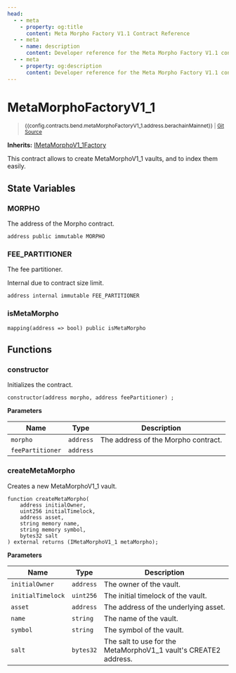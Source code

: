 ```yaml
---
head:
  - - meta
    - property: og:title
      content: Meta Morpho Factory V1.1 Contract Reference
  - - meta
    - name: description
      content: Developer reference for the Meta Morpho Factory V1.1 contract in Bend
  - - meta
    - property: og:description
      content: Developer reference for the Meta Morpho Factory V1.1 contract in Bend
---
```


<script setup>
  import config from '@berachain/config/constants.json';
</script>

# MetaMorphoFactoryV1_1

> <small><a target="_blank" :href="config.websites.berascan.url + 'address/' + config.contracts.bend.metaMorphoFactoryV1_1.address.berachainMainnet+ '?utm_source=' + config.websites.docsBend.utmSource">{{config.contracts.bend.metaMorphoFactoryV1_1.address.berachainMainnet}}</a> | [Git Source](https://github.com/berachain/contracts-metamorpho-v1.1/blob/main/src/MetaMorphoV1_1Factory.sol)</small>

**Inherits:** [IMetaMorphoV1_1Factory](https://github.com/berachain/contracts-metamorpho-v1.1/blob/main/src/interfaces/IMetaMorphoV1_1Factory.sol)

This contract allows to create MetaMorphoV1_1 vaults, and to index them easily.

## State Variables

### MORPHO

The address of the Morpho contract.

```solidity
address public immutable MORPHO
```

### FEE_PARTITIONER

The fee partitioner.

Internal due to contract size limit.

```solidity
address internal immutable FEE_PARTITIONER
```

### isMetaMorpho

```solidity
mapping(address => bool) public isMetaMorpho
```

## Functions

### constructor

Initializes the contract.

```solidity
constructor(address morpho, address feePartitioner) ;
```

**Parameters**

| Name             | Type      | Description                         |
| ---------------- | --------- | ----------------------------------- |
| `morpho`         | `address` | The address of the Morpho contract. |
| `feePartitioner` | `address` |                                     |

### createMetaMorpho

Creates a new MetaMorphoV1_1 vault.

```solidity
function createMetaMorpho(
    address initialOwner,
    uint256 initialTimelock,
    address asset,
    string memory name,
    string memory symbol,
    bytes32 salt
) external returns (IMetaMorphoV1_1 metaMorpho);
```

**Parameters**

| Name              | Type      | Description                                                     |
| ----------------- | --------- | --------------------------------------------------------------- |
| `initialOwner`    | `address` | The owner of the vault.                                         |
| `initialTimelock` | `uint256` | The initial timelock of the vault.                              |
| `asset`           | `address` | The address of the underlying asset.                            |
| `name`            | `string`  | The name of the vault.                                          |
| `symbol`          | `string`  | The symbol of the vault.                                        |
| `salt`            | `bytes32` | The salt to use for the MetaMorphoV1_1 vault's CREATE2 address. |
